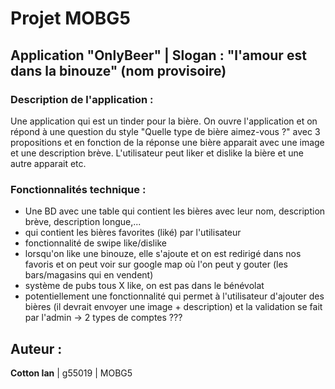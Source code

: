 # Projet MOBG5 

## Application "OnlyBeer" | Slogan : "l'amour est dans la binouze" (nom provisoire)

### Description de l'application : 

Une application qui est un tinder pour la bière. On ouvre l'application et on répond à une question 
du style "Quelle type de bière aimez-vous ?" avec 3 propositions et en fonction de la réponse une bière apparait avec une image
et une description brève. L'utilisateur peut liker et dislike la bière et une autre apparait etc.

### Fonctionnalités technique : 

- Une BD avec une table qui contient les bières avec leur nom, description brève, description longue,...
- qui contient les bières favorites (liké) par l'utilisateur
- fonctionnalité de swipe like/dislike
- lorsqu'on like une binouze, elle s'ajoute et on est redirigé dans nos favoris et on peut voir sur google map où l'on peut y gouter (les bars/magasins qui en vendent)
- système de pubs tous X like, on est pas dans le bénévolat
- potentiellement une fonctionnalité qui permet à l'utilisateur d'ajouter des bières (il devrait envoyer une image + description) et la validation se fait par l'admin 
-> 2 types de comptes ???

## Auteur :
**Cotton Ian** | g55019 | MOBG5

